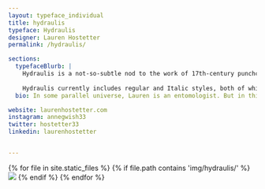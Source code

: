 ```yaml
---
layout: typeface_individual
title: hydraulis
typeface: Hydraulis
designer: Lauren Hostetter
permalink: /hydraulis/

sections:
  typefaceBlurb: |
    Hydraulis is a not-so-subtle nod to the work of 17th-century punchcutter Miklós Tótfalusi Kis. It's an unusually narrow but eminently readable oldstyle serif typeface, ideal for bringing a vintage flavor to your designs. Hydraulis would be quite at home in a book of bawdy 17th-century humor or a catalogue of bizarre recipes from simpler, more desperate times (think 'fish custard').
  
    Hydraulis currently includes regular and Italic styles, both of which are still works in progress with ample room for expansion of the character set. Bold and bold Italic styles are forthcoming.
  bio: In some parallel universe, Lauren is an entomologist. But in this universe, she's a web-designer-by-day/illustrator-by-night with a bad case of wanderlust. Contact her if you'd like to discuss business opportunities or the many merits of moon moths.

website: laurenhostetter.com
instagram: annegwish33
twitter: hostetter33
linkedin: laurenhostetter


---
```


<div class="typeface__images">
{% for file in site.static_files %}
  {% if file.path contains 'img/hydraulis/' %}
    <img src="{{ file.path }}" />
  {% endif %}
{% endfor %}
</div>
